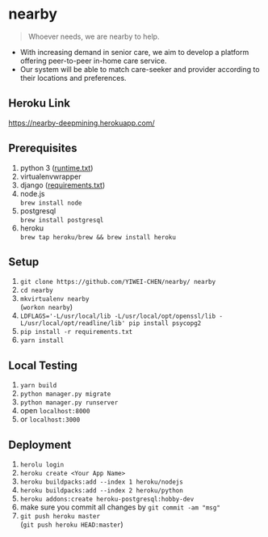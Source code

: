 # nearby
> Whoever needs, we are nearby to help.

- With increasing demand in senior care, we aim to develop a platform offering peer-to-peer in-home care service.
- Our system will be able to match care-seeker and provider according to their locations and preferences.
## Heroku Link
https://nearby-deepmining.herokuapp.com/

## Prerequisites
1. python 3 ([runtime.txt](https://github.com/YIWEI-CHEN/nearby/blob/master/runtime.txt))
2. virtualenvwrapper   
3. django ([requirements.txt](https://github.com/YIWEI-CHEN/nearby/blob/master/requirements.txt))
4. node.js \
`brew install node`
5. postgresql \
`brew install postgresql`
6. heroku \
`brew tap heroku/brew && brew install heroku`

## Setup
1. `git clone https://github.com/YIWEI-CHEN/nearby/ nearby`
2. `cd nearby`
3. `mkvirtualenv nearby` \
 (`workon nearby`)
4. `LDFLAGS='-L/usr/local/lib -L/usr/local/opt/openssl/lib -L/usr/local/opt/readline/lib' pip install psycopg2`
5. `pip install -r requirements.txt`
5. `yarn install`

## Local Testing
1. `yarn build`
2. `python manager.py migrate`
3. `python manager.py runserver`
4. open `localhost:8000`
5. or `localhost:3000`

## Deployment
1. `herolu login`
2. `heroku create <Your App Name>`
3. `heroku buildpacks:add --index 1 heroku/nodejs`
4. `heroku buildpacks:add --index 2 heroku/python`
5. `heroku addons:create heroku-postgresql:hobby-dev`
5. make sure you commit all changes by `git commit -am "msg"`
6. `git push heroku master` \
(`git push heroku HEAD:master`)
